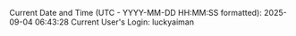 Current Date and Time (UTC - YYYY-MM-DD HH:MM:SS formatted): 2025-09-04 06:43:28
Current User's Login: luckyaiman
